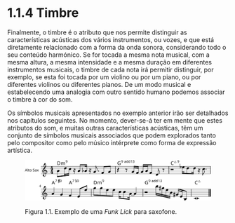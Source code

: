 # 1.1.4 Timbre

Finalmente, o timbre é o atributo que nos permite distinguir as características acústicas dos vários instrumentos, ou vozes, e que está diretamente relacionado com a forma da onda sonora, considerando todo o seu conteúdo harmónico. Se for tocada a mesma nota musical, com a mesma altura, a mesma intensidade e a mesma duração em diferentes instrumentos musicais, o timbre de cada nota irá permitir distinguir, por exemplo, se esta foi tocada por um violino ou por um piano, ou por diferentes violinos ou diferentes pianos. De um modo musical e estabelecendo uma analogia com outro sentido humano podemos associar o timbre à cor do som.

Os símbolos musicais apresentados no exemplo anterior irão ser detalhados nos capítulos seguintes. No momento, dever-se-á ter em mente que estes atributos do som, e muitas outras características acústicas, têm um conjunto de símbolos musicais associados que podem explorados tanto pelo compositor como pelo músico intérprete como forma de expressão artística.

<figure><img src="../../.gitbook/assets/4_attributes_of_sound_lick.svg" alt="Figura 1.1. Exemplo de uma Funk Lick para saxofone."><figcaption><p>Figura 1.1. Exemplo de uma <em>Funk Lick</em> para saxofone.</p></figcaption></figure>

